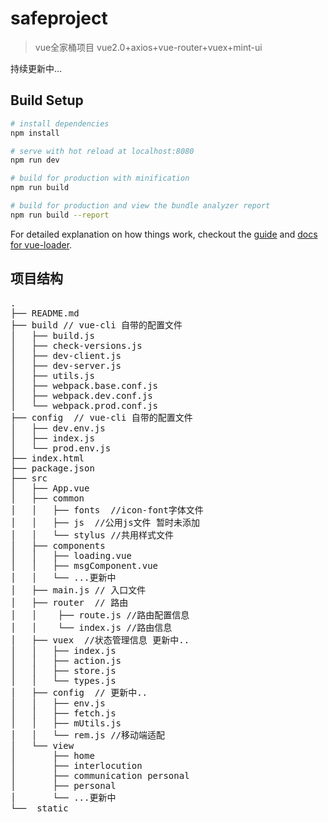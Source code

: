 # safeproject

> vue全家桶项目 vue2.0+axios+vue-router+vuex+mint-ui 

持续更新中...

## Build Setup

``` bash
# install dependencies
npm install

# serve with hot reload at localhost:8080
npm run dev

# build for production with minification
npm run build

# build for production and view the bundle analyzer report
npm run build --report
```

For detailed explanation on how things work, checkout the [guide](http://vuejs-templates.github.io/webpack/) and [docs for vue-loader](http://vuejs.github.io/vue-loader).

## 项目结构

<pre>
.
├── README.md
├── build // vue-cli 自带的配置文件
│   ├── build.js
│   ├── check-versions.js
│   ├── dev-client.js
│   ├── dev-server.js
│   ├── utils.js
│   ├── webpack.base.conf.js
│   ├── webpack.dev.conf.js
│   └── webpack.prod.conf.js
├── config  // vue-cli 自带的配置文件
│   ├── dev.env.js
│   ├── index.js
│   └── prod.env.js
├── index.html
├── package.json
├── src
│   ├── App.vue
│   ├── common
│   │   ├── fonts  //icon-font字体文件
│   │   ├── js  //公用js文件 暂时未添加
│   │   └── stylus //共用样式文件
│   ├── components
│   │   ├── loading.vue
│   │   ├── msgComponent.vue
│   │   └── ...更新中
│   ├── main.js // 入口文件
│   ├── router  // 路由
│   │    ├── route.js //路由配置信息
│   │    └── index.js //路由信息
│   ├── vuex  //状态管理信息 更新中..
│   │   ├── index.js  
│   │   ├── action.js 
│   │   ├── store.js
│   │   └── types.js
│   ├── config  // 更新中..
│   │   ├── env.js  
│   │   ├── fetch.js 
│   │   ├── mUtils.js
│   │   └── rem.js //移动端适配
│   └── view 
│       ├── home
│       ├── interlocution
│       ├── communication personal
│       ├── personal
│       └── ...更新中
└──  static
<code>
